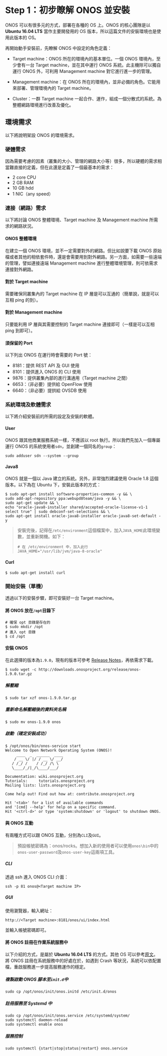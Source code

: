 # Step 1：初步瞭解 ONOS 並安裝

ONOS 可以有很多元的方式，部署在各種的 OS 上。ONOS 的核心團隊是以 **Ubuntu 16.04 LTS** 當作主要開發用的 OS 版本，所以這篇文件的安裝環境也是使用此版本的 OS。

再開始動手安裝前，先瞭解 ONOS 中設定的角色定義：

* Target machine：ONOS 所在的環境內的基本單位。一個 ONOS 環境內，至少會有一台 Target machine，並在其中運行 ONOS 系統。此主機除可以獨自運行 ONOS 外，可利用 Management machine 對它進行進一步的管理。

* Management machine：在 ONOS 所在的環境內，並非必備的角色。它能用來部署、管理環境內的 Target machine。

* Cluster：一群 Target machine 一起合作、運作，組成一個分散式的系統。為整體網路環境進行改善及優化。

## 環境需求

以下將說明架設 ONOS 的環境需求。

### 硬體需求

因為需要考慮的因素（叢集的大小、管理的網路大小等）很多，所以硬體的需求相當難直接的定義，但在此還是定義了一個最基本的需求：

* 2 core CPU
* 2 GB RAM
* 10 GB hdd
* 1 NIC（any speed）

### 連接（網路）需求

以下將討論 ONOS 整體環境、Target machine 及 Management machine 所需求的網路狀況。 

#### ONOS 整體環境

在建立一個 ONOS 環境，並不一定需要對外的網路。但比如說要下載 ONOS 原始檔或者其他的相依套件時，還是會需要用到對外網路。另一方面，如需要一些遠端的管理，譬如連接遠端 Management machine 進行整體環境管理，則可依需求連接對外網路。

#### 對於 Target machine

需要確保同叢集內的 Target machine 在 IP 層是可以互通的（簡單說，就是可以互相 ping 的到）。

#### 對於 Management machine

只要能利用 IP 層與其需要控制的 Target machine 連接即可（一樣是可以互相 ping 到即可）。

#### 須保留的 Port

以下列出 ONOS 在運行時會需要的 Port 號：

* 8181：提供 REST API 及 GUI 使用
* 8101：提供進入 ONOS 的 CLI 使用
* 9876：提供叢集內部的進行溝通用（Target machine 之間）
* 6653：（非必要）提供給 OpenFlow 使用
* 6640：（非必要）提拱給 OVSDB 使用

### 系統環境及軟體需求

以下將介紹安裝前的所需的設定及安裝的軟體。

#### User

ONOS 跟其他商業服務系統一樣，不應該以 root 執行。所以我們先加入一個專屬運行 ONOS 的系統使用者`sdn`，並創建一個同名的`group`：

```shell
sudo adduser sdn --system --group
```

#### Java8

ONOS 就是一個以 Java 建立的系統。另外，非常強烈建議使用 Oracle 1.8 這個版本。以下為在 Ubuntu 下，安裝此版本的方式：

```shell
$ sudo apt-get install software-properties-common -y && \
sudo add-apt-repository ppa:webupd8team/java -y && \
sudo apt-get update && \
echo "oracle-java8-installer shared/accepted-oracle-license-v1-1 select true" | sudo debconf-set-selections && \
sudo apt-get install oracle-java8-installer oracle-java8-set-default -y
```

> 安裝完後，記得在`/etc/environment`這個檔案中，加入`JAVA_HOME`此環境變數，並重新開機。如下：
> 
> ```
> # 在 /etc/environment 中，加入此行
> JAVA_HOME="/usr/lib/jvm/java-8-oracle"
> ```

#### Curl

```shell
$ sudo apt-get install curl
```

### 開始安裝（單機）

透過以下的安裝步驟，即可安裝好一台 Target machine。

#### 將 ONOS 放在`/opt`目錄下

```shell
# 確保 opt 目錄是存在的
$ sudo mkdir /opt
# 進入 opt 目錄
$ cd /opt
```

#### 安裝 ONOS

在此選擇的版本為`1.9.0`，現有的版本可參考 [Release Notes](https://wiki.onosproject.org/display/ONOS/Release+Notes)，再依需求下載。

```shell
$ sudo wget -c http://downloads.onosproject.org/release/onos-1.9.0.tar.gz
```
##### 解壓縮
```shell
$ sudo tar xzf onos-1.9.0.tar.gz
```

##### 重新命名解壓縮後的資料夾名稱
```shell
$ sudo mv onos-1.9.0 onos
```

##### 啟動（確定安裝成功）
```shell
$ /opt/onos/bin/onos-service start
Welcome to Open Network Operating System (ONOS)!
     ____  _  ______  ____
    / __ \/ |/ / __ \/ __/
   / /_/ /    / /_/ /\ \
   \____/_/|_/\____/___/

Documentation: wiki.onosproject.org
Tutorials:     tutorials.onosproject.org
Mailing lists: lists.onosproject.org

Come help out! Find out how at: contribute.onosproject.org

Hit '<tab>' for a list of available commands
and '[cmd] --help' for help on a specific command.
Hit '<ctrl-d>' or type 'system:shutdown' or 'logout' to shutdown ONOS.
```

#### 與 ONOS 互動

有兩種方式可以跟 ONOS 互動，分別為`CLI`及`GUI`。

> 預設帳號密碼為：onos/rocks。想加入新的使用者可以使用`onos\bin`中的`onos-user-password`及`onos-user-key`這兩項工具。

##### CLI

透過 ssh 進入 ONOS CLI 介面：

```shell
ssh -p 81 onos@<Target machine IP>
```

##### GUI

使用瀏覽器，輸入網址：

```shell
http://<Target machine>:8181/onos/ui/index.html
```

並輸入帳號密碼即可。

#### 將 ONOS 註冊在作業系統服務中

以下介紹的方式，是屬於 **Ubuntu 16.04 LTS** 的方式。其他 OS 可以參考[原文](https://wiki.onosproject.org/display/ONOS/Running+ONOS+as+a+service)。將 ONOS 註冊在系統服務中的好處在於，如遇到 Crash 等狀況，系統可以依配置檔，重啟服務進一步提高服務運作的穩定。

##### 複製啟動 ONOS 腳本至`init.d`中

```shell
sudo cp /opt/onos/init/onos.initd /etc/init.d/onos
```

##### 註冊服務至 Systemd 中

```shell
sudo cp /opt/onos/init/onos.service /etc/systemd/system/
sudo systemctl daemon-reload
sudo systemctl enable onos
```

##### 服務控制

```shell
sudo systemctl {start|stop|status|restart} onos.service
```
